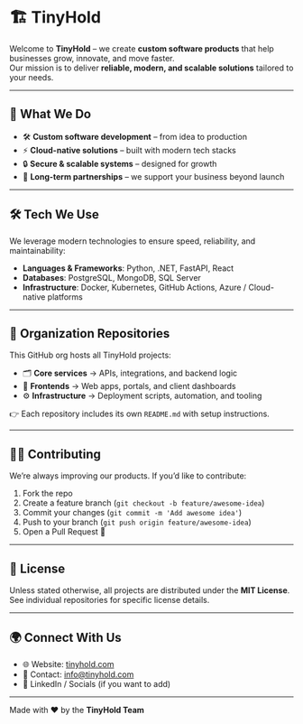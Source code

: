 # 🏗️ TinyHold

Welcome to **TinyHold** – we create **custom software products** that help businesses grow, innovate, and move faster.  
Our mission is to deliver **reliable, modern, and scalable solutions** tailored to your needs.

---

## 🚀 What We Do
- 🛠️ **Custom software development** – from idea to production
- ⚡ **Cloud-native solutions** – built with modern tech stacks
- 🔒 **Secure & scalable systems** – designed for growth
- 🤝 **Long-term partnerships** – we support your business beyond launch

---

## 🛠️ Tech We Use
We leverage modern technologies to ensure speed, reliability, and maintainability:
- **Languages & Frameworks**: Python, .NET, FastAPI, React
- **Databases**: PostgreSQL, MongoDB, SQL Server
- **Infrastructure**: Docker, Kubernetes, GitHub Actions, Azure / Cloud-native platforms

---

## 📂 Organization Repositories
This GitHub org hosts all TinyHold projects:
- 🗂️ **Core services** → APIs, integrations, and backend logic
- 🎨 **Frontends** → Web apps, portals, and client dashboards
- ⚙️ **Infrastructure** → Deployment scripts, automation, and tooling

👉 Each repository includes its own `README.md` with setup instructions.

---

## 👨‍💻 Contributing
We’re always improving our products. If you’d like to contribute:
1. Fork the repo
2. Create a feature branch (`git checkout -b feature/awesome-idea`)
3. Commit your changes (`git commit -m 'Add awesome idea'`)
4. Push to your branch (`git push origin feature/awesome-idea`)
5. Open a Pull Request 🚀

---

## 📜 License
Unless stated otherwise, all projects are distributed under the **MIT License**.  
See individual repositories for specific license details.

---

## 🌍 Connect With Us
- 🌐 Website: [tinyhold.com](https://tinyhold.be)
- 📧 Contact: [info@tinyhold.com](mailto:info@tinyhold.be)
- 💼 LinkedIn / Socials (if you want to add)

---

Made with ❤️ by the **TinyHold Team**
